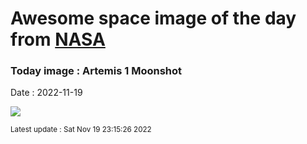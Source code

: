 
# Awesome space image of the day from [NASA](https://api.nasa.gov/)

### Today image : Artemis 1 Moonshot
Date : 2022-11-19

![](https://apod.nasa.gov/apod/image/2211/DSC_3971-11-16-2022-1024o.jpg)

<small>Latest update : Sat Nov 19 23:15:26 2022</small>
        